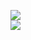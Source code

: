 [![](https://img.shields.io/badge/Made%20With-Github%20Spray-lightgrey.svg?style=for-the-badge&logo=github)](https://github.com/Annihil/github-spray#6505)  
[![](https://i.imgur.com/2DrTn0Z.gif)](https://github.com/Annihil/github-spray)